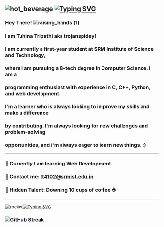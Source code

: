 ![hot_beverage](https://user-images.githubusercontent.com/119059108/207072254-9d658aeb-7a03-4501-961e-d111fa1b10ba.gif) [![Typing SVG](https://readme-typing-svg.demolab.com?font=Montserrat&size=27&pause=1000&color=DFA2F7&background=FFFFFF00&width=435&lines=Year+1+Student+at+SRMIST;Blockchain+Enthusiast;Python%2C+C%2FC%2B%2B;Web+Development;AI+%2F+ML)](https://git.io/typing-svg)
---
### Hey There! ![raising_hands (1)](https://user-images.githubusercontent.com/119059108/206947743-cb78393a-5eda-4b65-9fda-d281df01798a.gif)
###  I am Tuhina Tripathi aka trojanspidey!
### I am currently a first-year student at SRM Institute of Science and Technology, 
### where I am pursuing a B-tech degree in Computer Science. I am a 
### programming enthusiast with experience in C, C++, Python, and web development. 
### I'm a learner who is always looking to improve my skills and make a difference 
### by contributing. I'm always looking for new challenges and problem-solving 
### opportunities, and I'm always eager to learn new things. :)
---
### 🌱 Currently I am learning Web Development. 
### 🌱 Contact me: tt4102@srmist.edu.in
### 🌱 Hidden Talent: Downing 10 cups of coffee ☕ 
---
![rocket](https://user-images.githubusercontent.com/119059108/207068653-043041fd-0888-4116-960e-e5a03ce8ecdd.gif)[![Typing SVG](https://readme-typing-svg.demolab.com?font=Montserrat&size=27&pause=1000&color=DFA2F7&background=FFFFFF00&width=435&lines=Watch+My+GitHub+Streak)](https://git.io/typing-svg)
### [![GitHub Streak](https://streak-stats.demolab.com?user=TROJANSPIDEY&theme=monokai)](https://git.io/streak-stats)
